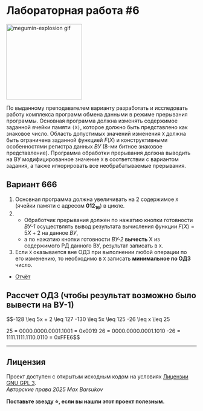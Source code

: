 # Лабораторная работа #6

<img alt="megumin-explosion gif" src="https://github.com/maxbarsukov/itmo/blob/master/.docs/megumin-explosion.gif" height="200">

По выданному преподавателем варианту разработать и исследовать работу комплекса программ обмена данными в режиме прерывания программы. Основная программа должна изменять содержимое заданной ячейки памяти `(Х)`, которое должно быть представлено как знаковое число. Область допустимых значений изменения `Х` должна быть ограничена заданной функцией $F(X)$ и конструктивными особенностями регистра данных *ВУ* (8-ми битное знаковое представление). Программа обработки прерывания должна выводить на ВУ модифицированное значение `Х` в соответствии с вариантом задания, а также игнорировать все необрабатываемые прерывания.

## Вариант 666

1. Основная программа должна увеличивать на 2 содержимое `X` (ячейки памяти с адресом **012**<sub>**16**</sub>) в цикле.
2. 
    - Обработчик прерывания должен по нажатию кнопки готовности *ВУ-1* осуществлять вывод результата вычисления функции $F(X) = 5X + 2$ на данное *ВУ*,
    - a по нажатию кнопки готовности *ВУ-2* **вычесть** Х из содержимого РД данного ВУ, результат записать в `Х`.
3. Если `Х` оказывается вне ОДЗ при выполнении любой операции по его изменению, то необходимо в `Х` записать **минимальное по ОДЗ** число.

- [Отчёт](./docs/report.pdf)

## Рассчет ОДЗ (чтобы результат возможно было вывести на ВУ-1)

$$-128 \leq 5x + 2 \leq 127
-130 \leq 5x \leq 125
-26 \leq x \leq 25

25  = 0000.0000.0001.1001 = 0x0019
26  = 0000.0000.0001.1010
-26 = 1111.1111.1110.0110 = 0xFFE6$$

---

## Лицензия <a name="license"></a>

Проект доступен с открытым исходным кодом на условиях [Лицензии GNU GPL 3](https://opensource.org/license/gpl-3-0/). \
*Авторские права 2025 Max Barsukov*

**Поставьте звезду :star:, если вы нашли этот проект полезным.**
